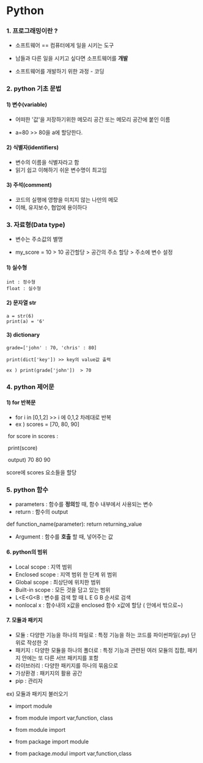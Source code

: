 # Python

### 1. 프로그래밍이란 ?

- 소프트웨어 == 컴퓨터에게 일을 시키는 도구

- 남들과 다른 일을 시키고 싶다면 소프트웨어를 **개발** 
- 소프트웨어를 개발하기 위한 과정 - 코딩 



### 2. python 기초 문법

#### 1) 변수(variable)

- 어떠한 '값'을 저장하기위한 메모리 공간 또는 메모리 공간에 붙인 이름

- a=80   >> 80을 a에 할당한다.

#### 2) 식별자(identifiers)

- 변수의 이름을 식별자라고 함
- 읽기 쉽고 이해하기 쉬운 변수명이 최고임

#### 3) 주석(comment)

- 코드의 실행에 영향을 미치지 않는 나만의 메모
- 이해, 유지보수, 협업에 용이하다



### 3. 자료형(Data type)

- 변수는 주소값의 별명

- my_score = 10 > 10 공간할당 > 공간의 주소 할당 > 주소에 변수 설정

#### 1) 실수형 

```
int : 정수형
float : 실수형
```

#### 2) 문자열 str

```
a = str(6)
print(a) = '6'
```

#### 3) dictionary 

``` 
grade=['john' : 70, 'chris' : 80]

print(dict['key']) >> key의 value값 출력

ex ) print(grade['john'])  > 70
```

### 4. python 제어문

#### 1) for 반복문

- for i in [0,1,2] >> i 에 0,1,2 차례대로 반복
- ex ) scores = [70, 80, 90]

​		for score in scores :

​			print(score)

​		output) 70 80 90 

score에 scores 요소들을 할당 

### 5. python 함수

- parameters  : 함수를 **정의**할 때, 함수 내부에서 사용되는 변수
- return : 함수의 output

def function_name(parameter):
	return returning_value

- Argument : 함수를 **호출** 할 때, 넣어주는 값



#### 6. python의 범위

- Local scope : 지역 범위
- Enclosed scope : 지역 범위 한 단계 위 범위
- Global scope : 최상단에 위치한 범위
- Built-in scope : 모든 것을 담고 있는 범위
- L<E<G<B  :  변수를 검색 할 때 L E G B 순서로 검색
- nonlocal x : 함수내의 x값을 enclosed 함수 x값에 할당 ( 안에서 밖으로~)



#### 7. 모듈과 패키지

- 모듈 : 다양한 기능을 하나의 파일로 : 특정 기능을 하는 코드를 파이썬파일(.py) 단위로 작성한 것
- 패키지 : 다양한 모듈을 하나의 폴더로 : 특정 기능과 관련된 여러 모듈의 집합, 패키지 안에는 또 다른 서브 패키지를 포함
- 라이브러리 : 다양한 패키지를 하나의 묶음으로
- 가상환경 : 패키지의 활용 공간
- pip : 관리자

ex) 모듈과 패키지 불러오기

- import module
- from module import var,function, class
- from module import



- from package import module
- from package.modul import var,function,class

